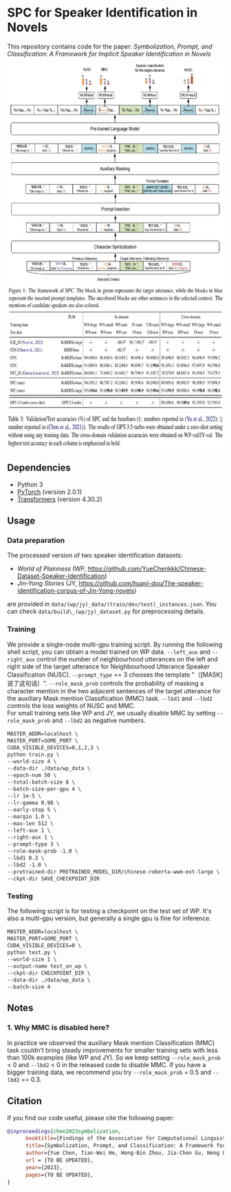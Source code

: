  # SPC for Speaker Identification in Novels
 
 This repository contains code for the paper: *Symbolization, Prompt, and Classification: A Framework for Implicit Speaker Identification in Novels*

<img src="./pic/framework.png" alt="Framework" width="700" height="570">
<img src="./pic/performance.png" alt="Performance" width="700" height="320">


## Dependencies

- Python 3
- [PyTorch](http://pytorch.org/) (version 2.0.1)
- [Transformers](http://huggingface.co/transformers/) (version 4.30.2)


## Usage

### Data preparation
The processed version of two speaker identification datasets:
- *World of Plainness* (WP, https://github.com/YueChenkkk/Chinese-Dataset-Speaker-Identification)
- *Jin-Yong Stories* (JY, https://github.com/huayi-dou/The-speaker-identification-corpus-of-Jin-Yong-novels) 

are provided in `data/(wp/jy)_data/(train/dev/test)_instances.json`. You can check `data/build\_(wp/jy)_dataset.py` for preprocessing details.

### Training
We provide a single-node multi-gpu training script. By running the following shell script, you can obtain a model trained on WP data. `--left_aux` and `--right_aux` control the number of neighbourhood utterances on the left and right side of the target utterance for Neighbourhood Utterance Speaker Classification (NUSC). `--prompt_type` == 3 chooses the template "（[MASK]说了这句话）". `--role_mask_prob` controls the probability of masking a character mention in the two adjacent sentences of the target utterance for the auxiliary Mask mention Classification (MMC) task. `--lbd1` and `--lbd2` controls the loss weights of NUSC and MMC.  
For small training sets like WP and JY, we usually disable MMC by setting `--role_mask_prob` and `--lbd2` as negative numbers.
```
MASTER_ADDR=localhost \
MASTER_PORT=SOME_PORT \
CUDA_VISIBLE_DEVICES=0,1,2,3 \
python train.py \
--world-size 4 \
--data-dir ./data/wp_data \
--epoch-num 50 \
--total-batch-size 8 \
--batch-size-per-gpu 4 \
--lr 1e-5 \
--lr-gamma 0.98 \
--early-stop 5 \
--margin 1.0 \
--max-len 512 \
--left-aux 1 \
--right-aux 1 \
--prompt-type 3 \
--role-mask-prob -1.0 \
--lbd1 0.3 \
--lbd2 -1.0 \
--pretrained-dir PRETRAINED_MODEL_DIR/chinese-roberta-wwm-ext-large \
--ckpt-dir SAVE_CHECKPOINT_DIR
```

### Testing
The following script is for testing a checkpoint on the test set of WP. It's also a multi-gpu version, but generally a single gpu is fine for inference.
```
MASTER_ADDR=localhost \
MASTER_PORT=SOME_PORT \
CUDA_VISIBLE_DEVICES=0 \
python test.py \
--world-size 1 \
--output-name test_on_wp \
--ckpt-dir CHECKPOINT_DIR \
--data-dir ./data/wp_data \
--batch-size 4
```

## Notes
### 1. Why MMC is disabled here?
In practice we observed the auxiliary Mask mention Classification (MMC) task couldn't bring steady improvements for smaller training sets with less than 100k examples (like WP and JY). So we keep setting `--role_mask_prob` < 0 and `--lbd2` < 0 in the released code to disable MMC. If you have a bigger training data, we recommend you try `--role_mask_prob` = 0.5 and `--lbd2` == 0.3.

## Citation
If you find our code useful, please cite the following paper:

```bibtex
@inproceedings{chen2023symbolization,
      booktitle={Findings of the Association for Computational Linguistics: EMNLP 2023},
      title={Symbolization, Prompt, and Classification: A Framework for Implicit Speaker Identification in Novels},
      author={Yue Chen, Tian-Wei He, Hong-Bin Zhou, Jia-Chen Gu, Heng Lu, Zhen-Hua Ling},
      url = {TO BE UPDATED},
      year={2023},
      pages={TO BE UPDATED},
}
```
